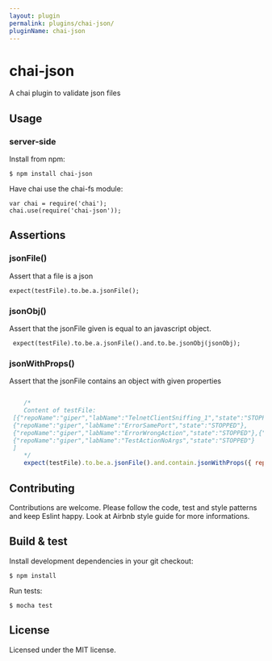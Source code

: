 ```yaml
---
layout: plugin
permalink: plugins/chai-json/
pluginName: chai-json
---
```


# chai-json
A chai plugin to validate json files


## Usage

### server-side

Install from npm:

    $ npm install chai-json

Have chai use the chai-fs module:

    var chai = require('chai');
    chai.use(require('chai-json'));



## Assertions

### jsonFile()

Assert that a file is a json
 

	expect(testFile).to.be.a.jsonFile();
  



### jsonObj()

Assert that the jsonFile given is equal to an javascript object.
     
     expect(testFile).to.be.a.jsonFile().and.to.be.jsonObj(jsonObj);
 


### jsonWithProps()

Assert that the jsonFile contains an object with given properties
```javascript

    /* 
    Content of testFile:  
 [{"repoName":"giper","labName":"TelnetClientSniffing_1","state":"STOPPED"},{"repoName":"giper","labName":"ErrorSameSubnet","state":"STOPPED"},
 {"repoName":"giper","labName":"ErrorSamePort","state":"STOPPED"},    
 {"repoName":"giper","labName":"ErrorWrongAction","state":"STOPPED"},{"repoName":"giper","labName":"ErrorNoDefinedAction","state":"NO_NETWORK"},{"repoName":"giper","labName":"ErrorCopyFile","state":"STOPPED"},
 {"repoName":"giper","labName":"TestActionNoArgs","state":"STOPPED"}
 ]
    */ 
    expect(testFile).to.be.a.jsonFile().and.contain.jsonWithProps({ repoName: 'giper' });
```
 

## Contributing

Contributions are welcome. Please follow the code, test and style patterns and keep Eslint happy. Look at Airbnb style guide for more informations. 

## Build & test

Install development dependencies in your git checkout:

    $ npm install

Run tests:

    $ mocha test





## License

Licensed under the MIT license.
